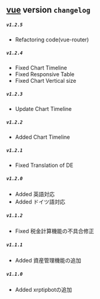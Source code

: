 ## [vue](./README.md) version `changelog`

##### `v1.2.5`
- Refactoring code(vue-router)

##### `v1.2.4`
- Fixed Chart Timeline
- Fixed Responsive Table
- Fixed Chart Vertical size

##### `v1.2.3`
- Update Chart Timeline

##### `v1.2.2`
- Added Chart Timeline

##### `v1.2.1`
- Fixed Translation of DE

##### `v1.2.0`
- Added 英語対応
- Added ドイツ語対応

##### `v1.1.2`
- Fixed 税金計算機能の不具合修正

##### `v1.1.1`
- Added 資産管理機能の追加

##### `v1.1.0`
- Added xrptipbotの追加